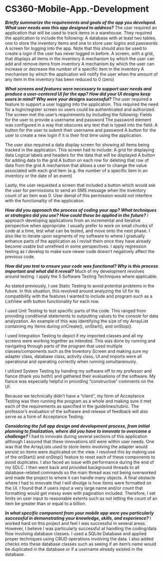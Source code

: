 # CS360-Mobile-App.-Development

***Briefly summarize the requirements and goals of the app you developed. What user needs was this app designed to address?***
The user required an application that will be used to track items in a warehouse. They required the application to include the following:
A database with at least two tables, one to store the inventory items and one to store user logins and passwords
A screen for logging into the app. Note that this should also be used to create a login if the user has never logged in before.
A screen, with a grid, that displays all items in the inventory
A mechanism by which the user can add and remove items from inventory
A mechanism by which the user can increase or decrease the number of a specific item in the inventory
A mechanism by which the application will notify the user when the amount of any item in the inventory has been reduced to 0 (zero)

***What screens and features were necessary to support user needs and produce a user-centered UI for the app? How did your UI designs keep users in mind? Why were your designs successful?***
The user required a feature to support a user logging into the application. This required the need for a login/register screen so users could be authenticated and authorized. The screen met the user’s requirements by including the following:
Fields for the user to provide a username and password
The password element was configured in a way that obscures any text that is typed into the field. 
A button for the user to submit their username and password
A button for the user to create a new login if it is their first time using the application.

The user also required a data display screen for showing all items being tracked in the application. This screen had to include:
A grid for displaying data
Logical labels and headers for the data that will be displayed
A button for adding data to the grid
A button on each row for deleting that row of data from the grid
A mechanism that allows a user to change the value associated with each grid item (e.g. the number of a specific item in an inventory or the date of an event)

Lastly, the user requested a screen that included a button which would ask the user for permissions to send an SMS message when the inventory count of an item was 0. User denial of this permission would not interfere with the functionality of the application.

***How did you approach the process of coding your app? What techniques or strategies did you use? How could those be applied in the future?***
I approach developing applications from an incremental and iterative perspective when appropriate. I usually prefer to work on small chunks of code at a time, test what can be tested, and move onto the next phase. I also like to iterate upon segments of my software to where I gradually enhance parts of the application as I revisit them once they have already become usable but unrefined in some perspectives. I apply regression testing as I develop to make sure newer code doesn’t negatively affect the previous code.  

***How did you test to ensure your code was functional? Why is this process important and what did it reveal?***
Much of my development revolves around testing. I apply the 5 Software Testing Techniques where applicable. 

As stated previously, I use Static Testing to avoid potential problems in the future. In this situation, this revolved around analyzing the UI for its compatibility with the features I wanted to include and program such as a ListView with button functionality for each row. 

I used Unit Testing to test specific parts of the code. This ranged from providing conditional statements to outputting values to the console for data analyzation. An example of this was identifying the size of my ArrayList containing my Items during onCreate(), onStart(), and onStop(). 

I used Integration Testing to depict if my imported classes and all my screens were working together as intended. This was done by running and navigating through parts of the program that used multiple classes/components such as the Inventory Screen and making sure my adapter class, database class, activity class, UI and imports were all operational and operating correctly when running simultaneously. 

I utilized System Testing by handing my software off to my professor and fiance (thank you both!) and gathered their evaluations of the software. My fiance was especially helpful in providing “constructive” comments on the UI. 

Because we technically didn’t have a “client”, my form of Acceptance Testing was then running the program as a whole and making sure it met each of the requirements as specified in the guidelines/rubric. The professor’s evaluation of the software and release of feedback will also serve as a form of Acceptance Testing.

***Considering the full app design and development process, from initial planning to finalization, where did you have to innovate to overcome a challenge?***
I had to innovate during several sections of this application although I assured that these innovations still were within user needs. One was that the ArrayLists used to store items involving the adapter would persist so items were duplicated on the view. I resolved this by making use of the onStart() and onStop() feature to reset each of these components to avoid duplicates. I also faced an issue with performance during the end of my SDLC. I then went back and provided background threads to all database-related commands so the main thread was not being overworked and made the project to where it can handle many objects. A final obstacle where I had to innovate that I will divulge is how items were formatted on the UI. I found that if users input a very large name and/or count that formatting would get messy even with pagination included. Therefore, I set limits on user input to reasonable extents such as not letting the count of an item be greater than or equal to a billion.

***In what specific component from your mobile app were you particularly successful in demonstrating your knowledge, skills, and experience?***
I worked hard on this project and feel I was successful in several areas. However, I believe I was particularly successful at handling the coding/data flow involving database classes. I used a SQLite Database and applied proper techniques using CRUD operations involving the data. I also added checks into these database classes such as seeing if an item’s name would be duplicated in the database or if a username already existed in the database.
